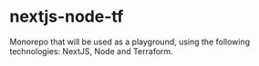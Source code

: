 # nextjs-node-tf
Monorepo that will be used as a playground, using the following technologies: NextJS, Node and Terraform.
